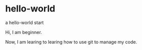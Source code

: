 # hello-world
a hello-world start

Hi, I am beginner.

Now, I am learing to learing how to use git to manage my code.
